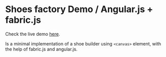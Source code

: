 # Shoes factory Demo / Angular.js + fabric.js #

Check the live demo [here](http://jossemargt.github.io/angular-fabric-example-shoes/).

Is a minimal implementation of a shoe builder using `<canvas>` element, with the help of fabric.js and angular.js.
